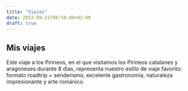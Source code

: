 ```yaml
---
title: "Viajes"
date: 2022-09-21T08:54:04+02:00
draft: true
---
```

## Mis viajes
Este viaje a los Pirineos, en el que visitamos los Pirineos catalanes y aragoneses durante 8 días, representa nuestro estilo de viaje favorito: formato roadtrip + senderismo, excelente gastronomía, naturaleza impresionante y arte románico.

